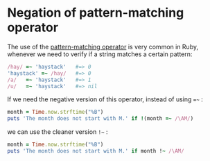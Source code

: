 # Negation of pattern-matching operator

The use of the [pattern-matching operator][0] is very common in Ruby, whenever
we need to verify if a string matches a certain pattern:

```ruby
/hay/ =~ 'haystack'   #=> 0
'haystack' =~ /hay/   #=> 0
/a/   =~ 'haystack'   #=> 1
/u/   =~ 'haystack'   #=> nil
```

If we need the negative version of this operator, instead of using `=~` :

```ruby
month = Time.now.strftime("%B")
puts 'The month does not start with M.' if !(month =~ /\AM/)
```

we can use the cleaner version `!~` :
```ruby
month = Time.now.strftime("%B")
puts 'The month does not start with M.' if month !~ /\AM/
```

[0]: http://docs.ruby-lang.org/en/2.1.0/regexp_rdoc.html
